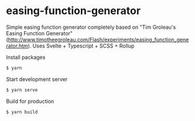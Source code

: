 # easing-function-generator
Simple easing function generator completely based on "Tim Groleau's Easing Function Generator" (http://www.timotheegroleau.com/Flash/experiments/easing_function_generator.htm). Uses Svelte + Typescript + SCSS + Rollup

Install packages
```bash
$ yarn
```

Start development server
```bash
$ yarn serve
```

Build for production
```bash
$ yarn build
```
